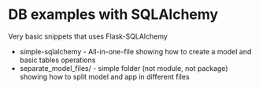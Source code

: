DB examples with SQLAlchemy
===========================

Very basic snippets that uses Flask-SQLAlchemy

   * simple-sqlalchemy - All-in-one-file showing how to create a model and basic tables operations
   * separate_model_files/ - simple folder (not module, not package) showing how to split model and app in different files
